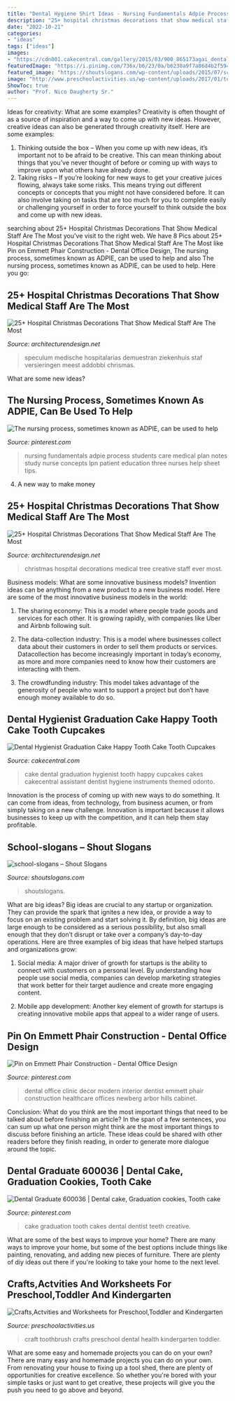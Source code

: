 ```yaml
---
title: "Dental Hygiene Shirt Ideas - Nursing Fundamentals Adpie Process Students Care Medical Plan Notes Study Nurse Concepts Lpn Patient Education Three Nurses Help Sheet Tips"
description: "25+ hospital christmas decorations that show medical staff are the most"
date: "2022-10-21"
categories:
- "ideas"
tags: ["ideas"]
images:
- "https://cdn001.cakecentral.com/gallery/2015/03/900_865173agai_dental-hygienist-graduation-cake-happy-tooth-cake-tooth-cupcakes.jpg"
featuredImage: "https://i.pinimg.com/736x/b6/23/0a/b6230a9f7a86d4b2f59408543ae9ca35--graduation-cake-creative-cakes.jpg"
featured_image: "https://shoutslogans.com/wp-content/uploads/2015/07/school-slogans-980x1019.gif"
image: "http://www.preschoolactivities.us/wp-content/uploads/2017/01/toothbrush-craft.jpg"
ShowToc: true
author: "Prof. Nico Daugherty Sr."
---
```



Ideas for creativity: What are some examples?
Creativity is often thought of as a source of inspiration and a way to come up with new ideas. However, creative ideas can also be generated through creativity itself. Here are some examples: 
1. Thinking outside the box – When you come up with new ideas, it’s important not to be afraid to be creative. This can mean thinking about things that you’ve never thought of before or coming up with ways to improve upon what others have already done. 
2. Taking risks – If you’re looking for new ways to get your creative juices flowing, always take some risks. This means trying out different concepts or concepts that you might not have considered before. It can also involve taking on tasks that are too much for you to complete easily or challenging yourself in order to force yourself to think outside the box and come up with new ideas.

	

		
searching about 25+ Hospital Christmas Decorations That Show Medical Staff Are The Most you've visit to the right web. We have 8 Pics about 25+ Hospital Christmas Decorations That Show Medical Staff Are The Most like Pin on Emmett Phair Construction - Dental Office Design, The nursing process, sometimes known as ADPIE, can be used to help and also The nursing process, sometimes known as ADPIE, can be used to help. Here you go:
		
    
## 25+ Hospital Christmas Decorations That Show Medical Staff Are The Most

<img loading=lazy src="https://cdn.architecturendesign.net/wp-content/uploads/2015/12/AD-Hospital-Christmas-Decorations-20.jpg" onerror="this.onerror=null;this.src='https://tse2.mm.bing.net/th?id=OIP.mjYPQRceQ89X3rL0vCVXVAHaJ3&amp;pid=15.1';" alt="25+ Hospital Christmas Decorations That Show Medical Staff Are The Most">

_Source: architecturendesign.net_

>speculum medische hospitalarias demuestran ziekenhuis staf versieringen meest addobbi chrismas. 

	

What are some new ideas?
 

    
## The Nursing Process, Sometimes Known As ADPIE, Can Be Used To Help

<img loading=lazy src="https://i.pinimg.com/736x/63/05/0b/63050be6e45545b0237e46482f0af008--nursing-process-nursing-fundamentals.jpg" onerror="this.onerror=null;this.src='https://tse2.mm.bing.net/th?id=OIP.OXRXWBeTnXfsOQNn13hhVQHaLA&amp;pid=15.1';" alt="The nursing process, sometimes known as ADPIE, can be used to help">

_Source: pinterest.com_

>nursing fundamentals adpie process students care medical plan notes study nurse concepts lpn patient education three nurses help sheet tips. 

	

4. A new way to make money 

    
## 25+ Hospital Christmas Decorations That Show Medical Staff Are The Most

<img loading=lazy src="https://cdn.architecturendesign.net/wp-content/uploads/2015/12/AD-Hospital-Christmas-Decorations-13.jpg" onerror="this.onerror=null;this.src='https://tse1.mm.bing.net/th?id=OIP.2SmqU-p4N-d6prnZLxHbngHaHa&amp;pid=15.1';" alt="25+ Hospital Christmas Decorations That Show Medical Staff Are The Most">

_Source: architecturendesign.net_

>christmas hospital decorations medical tree creative staff ever most. 

	

Business models: What are some innovative business models?
Invention ideas can be anything from a new product to a new business model. Here are some of the most innovative business models in the world:
1. The sharing economy: This is a model where people trade goods and services for each other. It is growing rapidly, with companies like Uber and Airbnb following suit.

2. The data-collection industry: This is a model where businesses collect data about their customers in order to sell them products or services. Datacollection has become increasingly important in today’s economy, as more and more companies need to know how their customers are interacting with them.

3. The crowdfunding industry: This model takes advantage of the generosity of people who want to support a project but don’t have enough money available to do so.

    
## Dental Hygienist Graduation Cake Happy Tooth Cake Tooth Cupcakes

<img loading=lazy src="https://cdn001.cakecentral.com/gallery/2015/03/900_865173agai_dental-hygienist-graduation-cake-happy-tooth-cake-tooth-cupcakes.jpg" onerror="this.onerror=null;this.src='https://tse2.mm.bing.net/th?id=OIP.i-DSET6ocvf40iYdvQHACgHaFj&amp;pid=15.1';" alt="Dental Hygienist Graduation Cake Happy Tooth Cake Tooth Cupcakes">

_Source: cakecentral.com_

>cake dental graduation hygienist tooth happy cupcakes cakes cakecentral assistant dentist hygiene instruments themed odonto. 

	

Innovation is the process of coming up with new ways to do something. It can come from ideas, from technology, from business acumen, or from simply taking on a new challenge. Innovation is important because it allows businesses to keep up with the competition, and it can help them stay profitable.

    
## School-slogans – Shout Slogans

<img loading=lazy src="https://shoutslogans.com/wp-content/uploads/2015/07/school-slogans-980x1019.gif" onerror="this.onerror=null;this.src='https://tse3.mm.bing.net/th?id=OIP.4J9QkDn_FCGnn0-jOA8LWgHaHs&amp;pid=15.1';" alt="school-slogans – Shout Slogans">

_Source: shoutslogans.com_

>shoutslogans. 

	

What are big ideas?
Big ideas are crucial to any startup or organization. They can provide the spark that ignites a new idea, or provide a way to focus on an existing problem and start solving it. By definition, big ideas are large enough to be considered as a serious possibility, but also small enough that they don’t disrupt or take over a company’s day-to-day operations. Here are three examples of big ideas that have helped startups and organizations grow:
1. Social media: A major driver of growth for startups is the ability to connect with customers on a personal level. By understanding how people use social media, companies can develop marketing strategies that work better for their target audience and create more engaging content.

2. Mobile app development: Another key element of growth for startups is creating innovative mobile apps that appeal to a wider range of users.

    
## Pin On Emmett Phair Construction - Dental Office Design

<img loading=lazy src="https://i.pinimg.com/originals/99/12/ac/9912ac3d10743109cebb91f7be002065.jpg" onerror="this.onerror=null;this.src='https://tse3.mm.bing.net/th?id=OIP.aVJwlOng62RVl5-MH0y1NAHaLH&amp;pid=15.1';" alt="Pin on Emmett Phair Construction - Dental Office Design">

_Source: pinterest.com_

>dental office clinic decor modern interior dentist emmett phair construction healthcare offices newberg arbor hills cabinet. 

	

Conclusion: What do you think are the most important things that need to be talked about before finishing an article?
In the span of a few sentences, you can sum up what one person might think are the most important things to discuss before finishing an article. These ideas could be shared with other readers before they finish reading, in order to generate more dialogue around the topic.

    
## Dental Graduate 600036 | Dental Cake, Graduation Cookies, Tooth Cake

<img loading=lazy src="https://i.pinimg.com/736x/b6/23/0a/b6230a9f7a86d4b2f59408543ae9ca35--graduation-cake-creative-cakes.jpg" onerror="this.onerror=null;this.src='https://tse1.mm.bing.net/th?id=OIP.ih6mhfWRYLz6ZVq7fq4KNAHaHq&amp;pid=15.1';" alt="Dental Graduate 600036 | Dental cake, Graduation cookies, Tooth cake">

_Source: pinterest.com_

>cake graduation tooth cakes dental dentist teeth creative. 

	

What are some of the best ways to improve your home?
There are many ways to improve your home, but some of the best options include things like painting, renovating, and adding new pieces of furniture. There are plenty of diy ideas out there if you're looking to take your home to the next level.

    
## Crafts,Actvities And Worksheets For Preschool,Toddler And Kindergarten

<img loading=lazy src="http://www.preschoolactivities.us/wp-content/uploads/2017/01/toothbrush-craft.jpg" onerror="this.onerror=null;this.src='https://tse2.mm.bing.net/th?id=OIP.tmBmIyGLiPylSZd1s5IudAHaFj&amp;pid=15.1';" alt="Crafts,Actvities and Worksheets for Preschool,Toddler and Kindergarten">

_Source: preschoolactivities.us_

>craft toothbrush crafts preschool dental health kindergarten toddler. 

	

What are some easy and homemade projects you can do on your own?
There are many easy and homemade projects you can do on your own. From renovating your house to fixing up a tool shed, there are plenty of opportunities for creative excellence. So whether you're bored with your simple tasks or just want to get creative, these projects will give you the push you need to go above and beyond.

